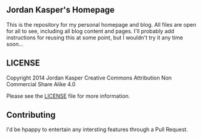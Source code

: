 Jordan Kasper's Homepage
----

This is the repository for my personal homepage and blog. All files are open for all to see, including all blog content and pages. I'll probably add instructions for reusing this at some point, but I wouldn't try it any time soon...


## LICENSE

Copyright 2014 Jordan Kasper
Creative Commons Attribution Non Commercial Share Alike 4.0

Please see the [LICENSE](LICENSE) file for more information.


## Contributing

I'd be hpappy to entertain any intersting features through a Pull Request.

